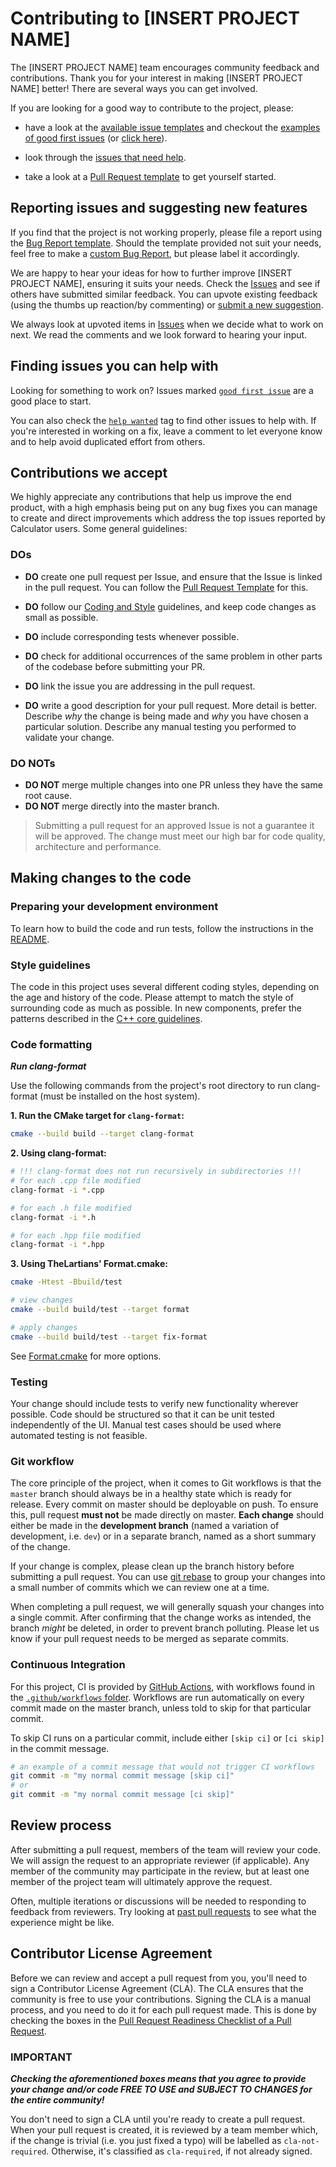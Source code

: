 # Contributing to [INSERT PROJECT NAME]

The [INSERT PROJECT NAME] team encourages community feedback and contributions.
Thank you for your interest in making [INSERT PROJECT NAME] better! There are several
ways you can get involved.

If you are looking for a good way to contribute to the project, please:

* have a look at the [available issue templates](https://github.com/filipdutescu/modern-cpp-template/issues/new/choose)
and checkout the [examples of good first issues](https://github.com/filipdutescu/modern-cpp-template/contribute)
(or [click here](https://github.com/filipdutescu/modern-cpp-template/labels/good%20first%20issue)).

* look through the [issues that need help](https://github.com/filipdutescu/modern-cpp-template/labels/help%20wanted).

* take a look at a [Pull Request template](PULL_REQUEST_TEMPLATE.md) to get yourself
started.

## Reporting issues and suggesting new features

If you find that the project is not working properly, please file a report using
the [Bug Report template](https://github.com/filipdutescu/modern-cpp-template/issues/new?assignees=&labels=bug&template=bug_report.md&title=[BUG]).
Should the template provided not suit your needs, feel free to make a
[custom Bug Report](https://github.com/filipdutescu/modern-cpp-template/issues/new/choose),
but please label it accordingly.

We are happy to hear your ideas for how to further improve [INSERT PROJECT NAME],
ensuring it suits your needs. Check the [Issues](https://github.com/filipdutescu/modern-cpp-template/issues)
and see if others have submitted similar feedback. You can upvote existing feedback
(using the thumbs up reaction/by commenting) or [submit a new suggestion](https://github.com/filipdutescu/modern-cpp-template/labels/feature).

We always look at upvoted items in [Issues](https://github.com/filipdutescu/modern-cpp-template/issues)
when we decide what to work on next. We read the comments and we look forward to
hearing your input.

## Finding issues you can help with

Looking for something to work on?
Issues marked [``good first issue``](https://github.com/filipdutescu/modern-cpp-template/labels/good%20first%20issue)
are a good place to start.

You can also check the [``help wanted``](https://github.com/filipdutescu/modern-cpp-template/labels/help%20wanted)
tag to find other issues to help with. If you're interested in working on a fix,
leave a comment to let everyone know and to help avoid duplicated effort from others.

## Contributions we accept

We highly appreciate any contributions that help us improve the end product, with
a high emphasis being put on any bug fixes you can manage to create and direct
improvements which address the top issues reported by Calculator users. Some general
guidelines:

### DOs

* **DO** create one pull request per Issue, and ensure that the Issue is linked
in the pull request. You can follow the [Pull Request Template](PULL_REQUEST_TEMPLATE.md)
for this.

* **DO** follow our [Coding and Style](#style-guidelines) guidelines, and keep code
changes as small as possible.

* **DO** include corresponding tests whenever possible.

* **DO** check for additional occurrences of the same problem in other parts of the
codebase before submitting your PR.

* **DO** link the issue you are addressing in the pull request.

* **DO** write a good description for your pull request. More detail is better.
Describe *why* the change is being made and *why* you have chosen a particular solution.
Describe any manual testing you performed to validate your change.

### DO NOTs

* **DO NOT** merge multiple changes into one PR unless they have the same root cause.
* **DO NOT** merge directly into the master branch.

> Submitting a pull request for an approved Issue is not a guarantee it will be approved.
> The change must meet our high bar for code quality, architecture and performance.

## Making changes to the code

### Preparing your development environment

To learn how to build the code and run tests, follow the instructions in the [README](README.md).

### Style guidelines

The code in this project uses several different coding styles, depending on the
age and history of the code. Please attempt to match the style of surrounding
code as much as possible. In new components, prefer the patterns described in the
[C++ core guidelines](https://isocpp.github.io/CppCoreGuidelines/CppCoreGuidelines).

### Code formatting

***Run clang-format***

Use the following commands from the project's root directory to run clang-format
(must be installed on the host system).

**1. Run the CMake target for `clang-format`:**

````bash
cmake --build build --target clang-format
````

**2. Using clang-format:**

````bash
# !!! clang-format does not run recursively in subdirectories !!!
# for each .cpp file modified
clang-format -i *.cpp

# for each .h file modified
clang-format -i *.h

# for each .hpp file modified
clang-format -i *.hpp
````

**3. Using TheLartians' Format.cmake:**

````bash
cmake -Htest -Bbuild/test

# view changes
cmake --build build/test --target format

# apply changes
cmake --build build/test --target fix-format
````

See [Format.cmake](https://github.com/TheLartians/Format.cmake) for more options.

### Testing

Your change should include tests to verify new functionality wherever possible.
Code should be structured so that it can be unit tested independently of the UI.
Manual test cases should be used where automated testing is not feasible.

### Git workflow

The core principle of the project, when it comes to Git workflows is that the
`master` branch should always be in a healthy state which is ready for release.
Every commit on master should be deployable on push. To ensure this, pull request
**must not** be made directly on master. **Each change** should either be made in
the **development branch** (named a variation of development, i.e. `dev`) or in a
separate branch, named as a short summary of the change.

If your change is complex, please clean up the branch history before submitting a
pull request. You can use [git rebase](https://git-scm.com/book/en/v2/Git-Branching-Rebasing)
to group your changes into a small number of commits which we can review one at a
time.

When completing a pull request, we will generally squash your changes into a single
commit. After confirming that the change works as intended, the branch *might* be
deleted, in order to prevent branch polluting. Please let us know if your pull request
needs to be merged as separate commits.

### Continuous Integration

For this project, CI is provided by [GitHub Actions](https://github.com/features/actions),
with workflows found in the [`.github/workflows` folder](.github/workflows). Workflows
are run automatically on every commit made on the master branch, unless told to skip
for that particular commit.

To skip CI runs on a particular commit, include either `[skip ci]` or `[ci skip]`
in the commit message.

````bash
# an example of a commit message that would not trigger CI workflows
git commit -m "my normal commit message [skip ci]"
# or
git commit -m "my normal commit message [ci skip]"
````

## Review process

After submitting a pull request, members of the team will review your code. We will
assign the request to an appropriate reviewer (if applicable). Any member of the
community may participate in the review, but at least one member of the project team
will ultimately approve the request.

Often, multiple iterations or discussions will be needed to responding to feedback
from reviewers. Try looking at [past pull requests](https://github.com/filipdutescu/modern-cpp-template/pulls?q=is%3Apr+is%3Aclosed)
to see what the experience might be like.

## Contributor License Agreement

Before we can review and accept a pull request from you, you'll need to sign a
Contributor License Agreement (CLA). The CLA ensures that the community is free
to use your contributions. Signing the CLA is a manual process, and you need to
do it for each pull request made. This is done by checking the boxes in the
[Pull Request Readiness Checklist of a Pull Request](PULL_REQUEST_TEMPLATE.md#Pull-Request-Readiness-Checklist).

### IMPORTANT

***Checking the aforementioned boxes means that you agree to provide your change
and/or code FREE TO USE and SUBJECT TO CHANGES for the entire community!***

You don't need to sign a CLA until you're ready to create a pull request. When your pull request is created, it is reviewed by a team member which, if the change is trivial (i.e. you just fixed a typo) will be labelled as `cla-not-required`. Otherwise, it's classified as `cla-required`, if not already signed.
